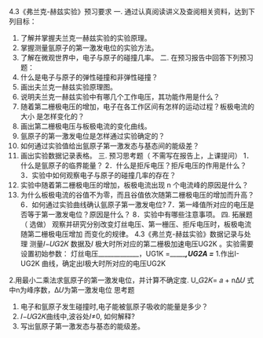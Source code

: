 4.3《弗兰克-赫兹实验》预习要求
一. 通过认真阅读讲义及查阅相关资料，达到下列目标：

1. 了解并掌握夫兰克一赫兹实验的实验原理。
2. 掌握测量氩原子的第一激发电位的实验方法。
3. 了解在微观世界中，电子与原子的碰撞几率。
   二. 在预习报告中回答下列预习题：
4. 什么是电子与原子的弹性碰撞和非弹性碰撞？
5. 画出夫兰克一赫兹实验原理图。
6. 说明夫兰克一赫兹实验中有哪几个工作电压，其功能作用是什么？
7. 随着第二栅极电压的增加，电子在各工作区间有怎样的运动过程？板极电流的大小
   是怎样变化的？
8. 画出第二栅极电压与板极电流的变化曲线。
9. 氩原子的第一激发电位是怎样通过实验确定的？
10. 如何通过实验值给出氩原子第一激发态与基态间的能级差？
11. 画出实验数据记录表格。
    三. 预习思考题（ 不需写在报告上，上课提问）
    1．什么是氩原子的临界能量？
    2．什么是拒斥电压？拒斥电压的作用是什么？
    3．实验中如何观察电子与原子的碰撞几率的存在？
12. 实验中随着第二栅极电压的增加，板极电流出现 n 个电流峰的原因是什么？
13. 为什么板极电流的谷值不为零，而且谷值依次随第二栅极电压的增加而升高？
    6．如何通过实验曲线确认氩原子第一激发电位?
    7．第一峰值所对应的电压是否等于第一激发电位？原因是什么？
    8．实验中有哪些注意事项。
    四. 拓展题（ 选做）
    观察并研究分别改变灯丝电压、第一栅压、拒斥电压时，板极电流随第二栅极电压增加
    而变化的规律。
    4.3《弗兰克-赫兹实验》数据记录与处理
    测量𝐼−𝑈𝐺2𝐾 数据及𝐼 极大时所对应的第二栅极加速电压UG2K
    。实验需要设置初始参数：
    灯丝电压_____________，UG1K
    =__________________,UG2A
    =_____________
    1.作出I-UG2K
    曲线，确定出I极大时所对应的电压UG2K

2.用最小二乘法求氩原子的第一激发电位，并计算不确定度.
U_𝐺2𝐾= 𝑎 + nΔ𝑈
式中n为峰序数，Δ𝑈为第一激发电位
思考题

1. 电子和氩原子发生碰撞时,电子能被氩原子吸收的能量是多少？
2. 𝐼−𝑈𝐺2𝐾曲线中,波谷处𝐼≠0, 如何解释?
3. 写出氩原子第一激发态与基态的能级差。
